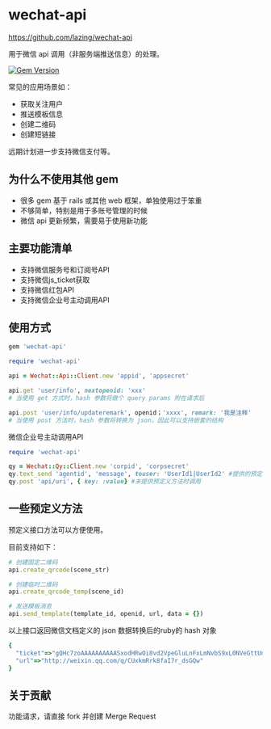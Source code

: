 # wechat-api

https://github.com/lazing/wechat-api

用于微信 api 调用（非服务端推送信息）的处理。

[![Gem Version](https://badge.fury.io/rb/wechat-api.svg)](http://badge.fury.io/rb/wechat-api)

常见的应用场景如：
* 获取关注用户
* 推送模板信息
* 创建二维码
* 创建短链接

远期计划进一步支持微信支付等。

## 为什么不使用其他 gem

* 很多 gem 基于 rails 或其他 web 框架，单独使用过于笨重
* 不够简单，特别是用于多账号管理的时候
* 微信 api 更新频繁，需要易于使用新功能

## 主要功能清单
* 支持微信服务号和订阅号API
* 支持微信js_ticket获取
* 支持微信红包API
* 支持微信企业号主动调用API

## 使用方式

````ruby
gem 'wechat-api'
````

````ruby
require 'wechat-api'

api = Wechat::Api::Client.new 'appid', 'appsecret'

api.get 'user/info', nextopenid: 'xxx'
# 当使用 get 方式时，hash 参数将做个 query params 附在请求后

api.post 'user/info/updateremark', openid；'xxxx', remark: '我是注释'
# 当使用 post 方法时，hash 参数将转换为 json，因此可以支持嵌套的结构
````

微信企业号主动调用API

````ruby
require 'wechat-api'

qy = Wechat::Qy::Client.new 'corpid', 'corpsecret'
qy.text_send 'agentid', 'message', touser: 'UserId1|UserId2' #提供的预定义方法
qy.post 'api/uri', { key: :value} #未提供预定义方法时调用
````

## 一些预定义方法

预定义接口方法可以方便使用。

目前支持如下：

````ruby
# 创建固定二维码
api.create_qrcode(scene_str)

# 创建临时二维码
api.create_qrcode_temp(scene_id)

# 发送模板消息
api.send_template(template_id, openid, url, data = {})
````

以上接口返回微信文档定义的 json 数据转换后的ruby的 hash 对象

````ruby
{
  "ticket"=>"gQHc7zoAAAAAAAAAASxodHRwOi8vd2VpeGluLnFxLmNvbS9xL0NVeGttUnJrOGZhSTdyX2RzR1F3AAIEZKcDVgMEAAAAAA==",
  "url"=>"http://weixin.qq.com/q/CUxkmRrk8faI7r_dsGQw"
}
````

## 关于贡献
功能请求，请直接 fork 并创建 Merge Request
